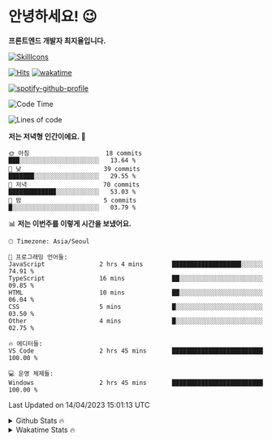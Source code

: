 # 안녕하세요! 😉
**프론트엔드 개발자 최지율입니다.**

[![SkillIcons](https://skillicons.dev/icons?i=html,css,js,ts,react,next,dart,flutter,java,firebase,git)](https://skillicons.dev)<br/>

[![Hits](https://hits.seeyoufarm.com/api/count/incr/badge.svg?url=https%3A%2F%2Fgithub.com%2FJxoLus%2FJxoLus&count_bg=%2379C83D&title_bg=%23555555&icon=&icon_color=%23E7E7E7&title=visited&edge_flat=false)](https://hits.seeyoufarm.com)
[![wakatime](https://wakatime.com/badge/user/e4a430f7-d0f6-4509-a09f-d8c439c009b7.svg)](https://wakatime.com/@e4a430f7-d0f6-4509-a09f-d8c439c009b7)

[![spotify-github-profile](https://spotify-github-profile.vercel.app/api/view?uid=313mu57geakzqngy3xditleir7de&cover_image=true&theme=natemoo-re&show_offline=false&background_color=121212&interchange=false&bar_color=53b14f&bar_color_cover=false)](https://spotify-github-profile.vercel.app/api/view?uid=313mu57geakzqngy3xditleir7de&redirect=true)

<!--START_SECTION:waka-->
![Code Time](http://img.shields.io/badge/Code%20Time-107%20hrs%2026%20mins-blue)

![Lines of code](https://img.shields.io/badge/%EC%A0%80%EB%8A%94%20%EC%97%AC%ED%83%9C%EA%B9%8C%EC%A7%80%20-384.4%20thousand%20%EC%A4%84%EC%9D%98%20%EC%BD%94%EB%93%9C%EB%A5%BC%20%EC%9E%91%EC%84%B1%ED%96%88%EC%96%B4%EC%9A%94.-blue)

**저는 저녁형 인간이에요. 🦉** 

```text
🌞 아침                     18 commits          ███░░░░░░░░░░░░░░░░░░░░░░   13.64 % 
🌆 낮　                     39 commits          ███████░░░░░░░░░░░░░░░░░░   29.55 % 
🌃 저녁                     70 commits          █████████████░░░░░░░░░░░░   53.03 % 
🌙 밤　                     5 commits           █░░░░░░░░░░░░░░░░░░░░░░░░   03.79 % 
```


📊 **저는 이번주를 이렇게 시간을 보냈어요.** 

```text
🕑︎ Timezone: Asia/Seoul

💬 프로그래밍 언어들: 
JavaScript               2 hrs 4 mins        ███████████████████░░░░░░   74.91 % 
TypeScript               16 mins             ██░░░░░░░░░░░░░░░░░░░░░░░   09.85 % 
HTML                     10 mins             ██░░░░░░░░░░░░░░░░░░░░░░░   06.04 % 
CSS                      5 mins              █░░░░░░░░░░░░░░░░░░░░░░░░   03.50 % 
Other                    4 mins              █░░░░░░░░░░░░░░░░░░░░░░░░   02.75 % 

🔥 에디터들: 
VS Code                  2 hrs 45 mins       █████████████████████████   100.00 % 

💻 운영 체제들: 
Windows                  2 hrs 45 mins       █████████████████████████   100.00 % 
```


 Last Updated on 14/04/2023 15:01:13 UTC
<!--END_SECTION:waka-->

<details>
  <summary>Github Stats 🔥</summary>
  
  <a href="#">![Github stats](https://github-readme-stats.vercel.app/api?username=JxoLus&theme=blueberry&count_private=true&hide_border=true&line_height=20)</a>
  <a href="#">![Top Langs](https://github-readme-stats.vercel.app/api/top-langs/?username=JxoLus&layout=compact&theme=blueberry&count_private=true&hide_border=true)</a>
</details>

<details>
  <summary>Wakatime Stats 🔥</summary>
  
  [![xoLus's wakatime stats](https://github-readme-stats.vercel.app/api/wakatime?username=xoLus)](https://github.com/anuraghazra/github-readme-stats)
</details>